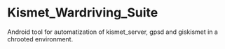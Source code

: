 # Kismet_Wardriving_Suite
Android tool for automatization of kismet_server, gpsd and giskismet in a chrooted environment.
